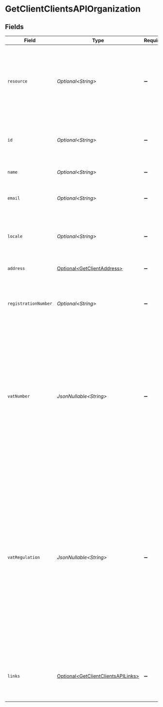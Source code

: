 # GetClientClientsAPIOrganization


## Fields

| Field                                                                                                                                                                                                                                                                                           | Type                                                                                                                                                                                                                                                                                            | Required                                                                                                                                                                                                                                                                                        | Description                                                                                                                                                                                                                                                                                     |
| ----------------------------------------------------------------------------------------------------------------------------------------------------------------------------------------------------------------------------------------------------------------------------------------------- | ----------------------------------------------------------------------------------------------------------------------------------------------------------------------------------------------------------------------------------------------------------------------------------------------- | ----------------------------------------------------------------------------------------------------------------------------------------------------------------------------------------------------------------------------------------------------------------------------------------------- | ----------------------------------------------------------------------------------------------------------------------------------------------------------------------------------------------------------------------------------------------------------------------------------------------- |
| `resource`                                                                                                                                                                                                                                                                                      | *Optional\<String>*                                                                                                                                                                                                                                                                             | :heavy_minus_sign:                                                                                                                                                                                                                                                                              | Indicates the response contains an organization object. Will always contain the string `organization` for this resource type.                                                                                                                                                                   |
| `id`                                                                                                                                                                                                                                                                                            | *Optional\<String>*                                                                                                                                                                                                                                                                             | :heavy_minus_sign:                                                                                                                                                                                                                                                                              | The identifier uniquely referring to this organization. Example: `org_12345678`.                                                                                                                                                                                                                |
| `name`                                                                                                                                                                                                                                                                                          | *Optional\<String>*                                                                                                                                                                                                                                                                             | :heavy_minus_sign:                                                                                                                                                                                                                                                                              | The name of the organization.                                                                                                                                                                                                                                                                   |
| `email`                                                                                                                                                                                                                                                                                         | *Optional\<String>*                                                                                                                                                                                                                                                                             | :heavy_minus_sign:                                                                                                                                                                                                                                                                              | The email address associated with the organization.                                                                                                                                                                                                                                             |
| `locale`                                                                                                                                                                                                                                                                                        | *Optional\<String>*                                                                                                                                                                                                                                                                             | :heavy_minus_sign:                                                                                                                                                                                                                                                                              | The preferred locale of the merchant, as set in their Mollie dashboard.                                                                                                                                                                                                                         |
| `address`                                                                                                                                                                                                                                                                                       | [Optional\<GetClientAddress>](../../models/operations/GetClientAddress.md)                                                                                                                                                                                                                      | :heavy_minus_sign:                                                                                                                                                                                                                                                                              | The address of the organization.                                                                                                                                                                                                                                                                |
| `registrationNumber`                                                                                                                                                                                                                                                                            | *Optional\<String>*                                                                                                                                                                                                                                                                             | :heavy_minus_sign:                                                                                                                                                                                                                                                                              | The registration number of the organization at their local chamber of commerce.                                                                                                                                                                                                                 |
| `vatNumber`                                                                                                                                                                                                                                                                                     | *JsonNullable\<String>*                                                                                                                                                                                                                                                                         | :heavy_minus_sign:                                                                                                                                                                                                                                                                              | The VAT number of the organization, if based in the European Union or in The United Kingdom. VAT numbers are verified against the international registry *VIES*.<br/><br/>The field is not present for merchants residing in other countries.                                                   |
| `vatRegulation`                                                                                                                                                                                                                                                                                 | *JsonNullable\<String>*                                                                                                                                                                                                                                                                         | :heavy_minus_sign:                                                                                                                                                                                                                                                                              | Mollie applies Dutch VAT for merchants based in The Netherlands, British VAT for merchants based in The United Kingdom, and shifted VAT for merchants in the European Union.<br/><br/>The field is not present for merchants residing in other countries.<br/><br/>Possible values: `dutch` `british` `shifted` |
| `links`                                                                                                                                                                                                                                                                                         | [Optional\<GetClientClientsAPILinks>](../../models/operations/GetClientClientsAPILinks.md)                                                                                                                                                                                                      | :heavy_minus_sign:                                                                                                                                                                                                                                                                              | An object with several relevant URLs. Every URL object will contain an `href` and a `type` field.                                                                                                                                                                                               |